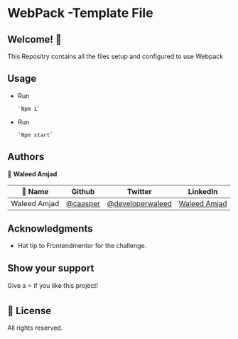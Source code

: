 # WebPack -Template File
    

## Welcome! 👋

This Repositry contains all the files setup and configured to use Webpack

## Usage
- Run

      `Npm i`

 - Run

       `Npm start`

## Authors

👤 **Waleed Amjad**

| 👤 Name | Github | Twitter | LinkedIn |
|------|--------|---------|----------|
|Waleed Amjad|[@caasper](https://github.com/caasperr)|[@developerwaleed](https://twitter.com/developerwaleed)|[Waleed Amjad](https://www.linkedin.com/in/waleed-amjad-51930014a/)||


## Acknowledgments

- Hat tip to Frontendmentor for the challenge.

## Show your support

Give a ⭐️ if you like this project!


## 📝 License

All rights reserved.
